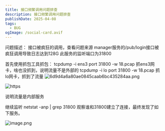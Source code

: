 ```yaml
---
title: 接口频繁调用问题排查
description: 接口频繁调用问题排查
publishDate: 2025-04-08
tags:
  - BUG
ogImage: /social-card.avif
---
```

问题描述：
接口被疯狂的调用，查看问题来源
manager服务的/pub/login接口被疯狂调用导致日志达到128G
此服务的监听端口为31800

首先使用抓包工具抓包：
tcpdump -i ens3 port 31800 -w 18.pcap
抓ens3网卡，啥也没抓到，说明流量不是外部的
tcpdump -i lo port 31800 -w 18.pcap
抓lo网卡，抓到了流量
![6d9d4a6a80ae0845caab6bc435284aa.png](http://image.lino.chat/blog/202501081023264.png)

![https](https://p3-xtjj-sign.byteimg.com/tos-cn-i-73owjymdk6/2ef61362106344b7850e902cee85a5b2~tplv-73owjymdk6-jj-mark-v1:0:0:0:0:5o6Y6YeR5oqA5pyv56S-5Yy6IEAg5Y2K5aSP5LmL5rKr:q75.awebp?rk3s=f64ab15b&x-expires=1730898405&x-signature=YwfZTmM9IGIJbo%2Ftsuc9l9aN88M%3D)

说明流量是内部服务

继续监听
netstat -anp | grep 31800
观察谁和31800建立了连接，最终发现了如下服务。

![image.png](http://image.lino.chat/blog/202501081025732.png)
